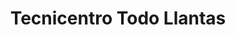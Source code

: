 ---
title: "Tecnicentro Todo Llantas"
url: /barranquilla/tecnicentro-todo-llantas/
shop: Autowerkstatt
---